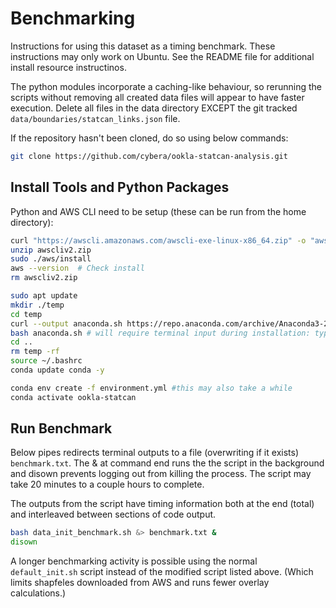 # Benchmarking
Instructions for using this dataset as a timing benchmark. These instructions
may only work on Ubuntu. See the README file for additional 
install resource instructinos. 

The python modules incorporate a caching-like behaviour, so rerunning the scripts 
without removing all created data files will appear to have faster execution.
Delete all files in the data directory EXCEPT the git tracked `data/boundaries/statcan_links.json` 
file. 

If the repository hasn't been cloned, 
do so using below commands:

```bash
git clone https://github.com/cybera/ookla-statcan-analysis.git
```

## Install Tools and Python Packages
Python and AWS CLI need to be setup (these can be run from the home directory):

```bash
curl "https://awscli.amazonaws.com/awscli-exe-linux-x86_64.zip" -o "awscliv2.zip"
unzip awscliv2.zip
sudo ./aws/install
aws --version  # Check install
rm awscliv2.zip

sudo apt update
mkdir ./temp
cd temp
curl --output anaconda.sh https://repo.anaconda.com/archive/Anaconda3-2022.05-Linux-x86_64.sh
bash anaconda.sh # will require terminal input during installation: type yes; hit enter to confirm location; type yes
cd ..
rm temp -rf
source ~/.bashrc
conda update conda -y

conda env create -f environment.yml #this may also take a while
conda activate ookla-statcan 
```


## Run Benchmark
Below pipes redirects terminal outputs to a file (overwriting if it exists) `benchmark.txt`.
The & at command end runs the the script in the background and disown prevents 
logging out from killing the process. The script may take 20 minutes to a couple hours to 
complete. 

The outputs from the script have timing information both at the end (total) and 
interleaved between sections of code output. 

```bash
bash data_init_benchmark.sh &> benchmark.txt &
disown
```

A longer benchmarking activity is possible using the normal `default_init.sh` script instead 
of the modified script listed above. (Which limits shapfeles downloaded from AWS and 
runs fewer overlay calculations.)